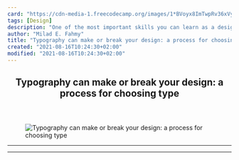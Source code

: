 ```yaml
---
card: "https://cdn-media-1.freecodecamp.org/images/1*BVoyx8ImTwpRv36xVy6RyQ.png"
tags: [Design]
description: "One of the most important skills you can learn as a designer "
author: "Milad E. Fahmy"
title: "Typography can make or break your design: a process for choosing type"
created: "2021-08-16T10:24:30+02:00"
modified: "2021-08-16T10:24:30+02:00"
---
```

<div class="site-wrapper">
<main id="site-main" class="site-main outer">
<div class="inner">
<article class="post-full post tag-design tag-user-experience tag-web-development tag-tech tag-ux ">
<header class="post-full-header">
<h1 class="post-full-title">Typography can make or break your design: a process for choosing type</h1>
</header>
<figure class="post-full-image">
<picture>
<source media="(max-width: 700px)" sizes="1px" srcset="data:image/gif;base64,R0lGODlhAQABAIAAAAAAAP///yH5BAEAAAAALAAAAAABAAEAAAIBRAA7 1w">
<source media="(min-width: 701px)" sizes="(max-width: 800px) 400px,
(max-width: 1170px) 700px,
1400px" srcset="https://cdn-media-1.freecodecamp.org/images/1*BVoyx8ImTwpRv36xVy6RyQ.png 300w,
https://cdn-media-1.freecodecamp.org/images/1*BVoyx8ImTwpRv36xVy6RyQ.png 600w,
https://cdn-media-1.freecodecamp.org/images/1*BVoyx8ImTwpRv36xVy6RyQ.png 1000w,
https://cdn-media-1.freecodecamp.org/images/1*BVoyx8ImTwpRv36xVy6RyQ.png 2000w">
<img onerror="this.style.display='none'" src="https://cdn-media-1.freecodecamp.org/images/1*BVoyx8ImTwpRv36xVy6RyQ.png" alt="Typography can make or break your design: a process for choosing type">
</picture>
</figure>
<section class="post-full-content">
<div class="post-content">
</div>
<hr>
<hr>
</section>
</article>
</div>
</main>
</div>
<!-- Google Tag Manager (noscript) -->
<!-- End Google Tag Manager (noscript) -->
